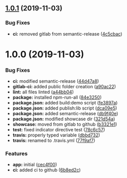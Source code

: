 ## [1.0.1](https://github.com/raulPROP/ng-modular-bar/compare/v1.0.0...v1.0.1) (2019-11-03)


### Bug Fixes

* **ci:** removed gitlab from semantic-release ([4c5cbac](https://github.com/raulPROP/ng-modular-bar/commit/4c5cbac4548cc435c0198175d8e413c20ee6f254))

# 1.0.0 (2019-11-03)


### Bug Fixes

* **ci:** modified semantic-release ([44d47a8](https://github.com/raulPROP/ng-modular-bar/commit/44d47a815fcab6faa839adbcd30114c8b6374aef))
* **gitlab-ci:** added public folder creation ([a90ac22](https://github.com/raulPROP/ng-modular-bar/commit/a90ac22c86d9e16bad2aaea90866f70d76cc16f6))
* **lint:** all files linted ([a44bb04](https://github.com/raulPROP/ng-modular-bar/commit/a44bb04d722fdb9b98c76faca005c566f9f452cb))
* **package:** installed npm-run-all ([84e3250](https://github.com/raulPROP/ng-modular-bar/commit/84e3250ea53491d7e55a2ec3f7544c9bb3e0a86b))
* **package.json:** added build:demo script ([fe3897a](https://github.com/raulPROP/ng-modular-bar/commit/fe3897a757235ee33486a55963a80bc426d657f2))
* **package.json:** added publish:lib script ([dca09e5](https://github.com/raulPROP/ng-modular-bar/commit/dca09e52759d7076751529add43f6482611f634c))
* **package.json:** added semantic-release ([db9f40e](https://github.com/raulPROP/ng-modular-bar/commit/db9f40eb95835fefe22a19cbc255b05dd18a7ef3))
* **package.json:** modified showcase dir ([321d54a](https://github.com/raulPROP/ng-modular-bar/commit/321d54a73b7439a2f751ebaaf899c1981553b75a))
* **showcase:** moved from gitlab to github ([b3321e1](https://github.com/raulPROP/ng-modular-bar/commit/b3321e1620a9215bac97e198baf4d1c9066b4828))
* **test:** fixed indicator directive test ([78c6c57](https://github.com/raulPROP/ng-modular-bar/commit/78c6c57310a784173bc4fb0d8d7f90a335d5fe6c))
* **travis:** properly typed variable ([dbbd732](https://github.com/raulPROP/ng-modular-bar/commit/dbbd73253eee63779398574d4044b5644e11c972))
* **travis:** renamed to .travis.yml ([77f9af7](https://github.com/raulPROP/ng-modular-bar/commit/77f9af73d0fb57cc58072e8c879168fb9d723130))


### Features

* **app:** initial ([cec4f00](https://github.com/raulPROP/ng-modular-bar/commit/cec4f00d941d41ab33e8a26c1fd6f365c8866896))
* **ci:** added ci to github ([6b8ed2c](https://github.com/raulPROP/ng-modular-bar/commit/6b8ed2c89caa5e680e13dd5e71b43997a5750248))
